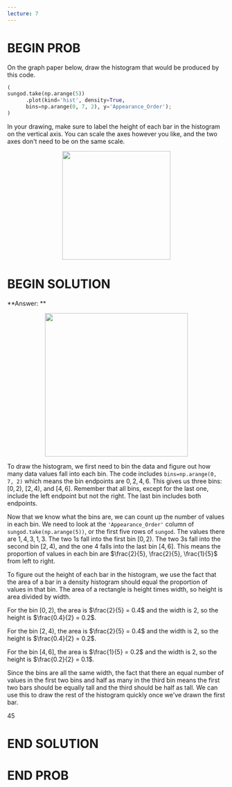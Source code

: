 ```yaml
---
lecture: 7
---
```


# BEGIN PROB

On the graph paper below, draw the histogram that would be produced by this code.

```py
(
sungod.take(np.arange(5))
      .plot(kind='hist', density=True, 
      bins=np.arange(0, 7, 2), y='Appearance_Order');
)
```

In your drawing, make sure to label the height of each bar in the histogram on the vertical axis. You can scale the axes however you like, and the two axes don't need to be on the same scale.

<center><img src='../assets/images/sp22-midterm/graph-paper.png' width=250></center>

# BEGIN SOLUTION

**Answer: ** 

<center><img src='../assets/images/sp22-midterm/graph-paper-soln.png' width=330></center>

To draw the histogram, we first need to bin the data and figure out how many data values fall into each bin. The code includes `bins=np.arange(0, 7, 2)` which means the bin endpoints are $0, 2, 4, 6$. This gives us three bins: $[0, 2)$, $[2, 4)$, and $[4, 6]$. Remember that all bins, except for the last one, include the left endpoint but not the right. The last bin includes both endpoints. 

Now that we know what the bins are, we can count up the number of values in each bin. We need to look at the `'Appearance_Order'` column of `sungod.take(np.arange(5))`, or the first five rows of `sungod`. The values there are $1, 4, 3, 1, 3$. The two $1$s fall into the first bin $[0, 2)$. The two $3$s fall into the second bin $[2, 4)$, and the one $4$ falls into the last bin $[4, 6]$. This means the proportion of values in each bin are $\frac{2}{5}, \frac{2}{5}, \frac{1}{5}$ from left to right.

To figure out the height of each bar in the histogram, we use the fact that the area of a bar in a density histogram should equal the proportion of values in that bin. The area of a rectangle is height times width, so height is area divided by width. 

For the bin $[0, 2)$, the area is $\frac{2}{5} = 0.4$ and the width is $2$, so the height is $\frac{0.4}{2} = 0.2$.

For the bin $[2, 4)$, the area is $\frac{2}{5} = 0.4$ and the width is $2$, so the height is $\frac{0.4}{2} = 0.2$. 

For the bin $[4, 6]$, the area is $\frac{1}{5} = 0.2$ and the width is $2$, so the height is $\frac{0.2}{2} = 0.1$. 

Since the bins are all the same width, the fact that there an equal number of values in the first two bins and half as many in the third bin means the first two bars should be equally tall and the third should be half as tall. We can use this to draw the rest of the histogram quickly once we've drawn the first bar.

<average>45</average>

# END SOLUTION

# END PROB
